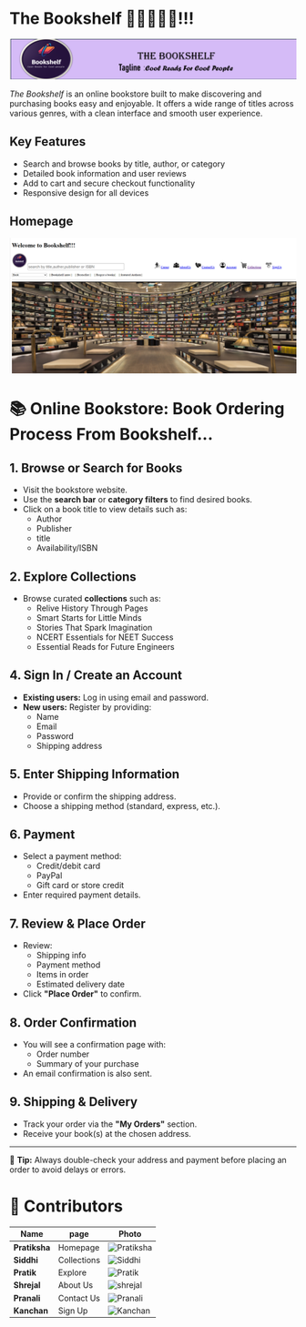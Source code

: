 # The Bookshelf 📔📕📘📗📙!!!
![headind tag](header.png)


*The Bookshelf* is an online bookstore built to make discovering and purchasing books easy and enjoyable. It offers a wide range of titles across various genres, with a clean interface and smooth user experience.

## Key Features
- Search and browse books by title, author, or category
- Detailed book information and user reviews
- Add to cart and secure checkout functionality
- Responsive design for all devices

## Homepage
![homepage](homepage.png)

# 📚 Online Bookstore: Book Ordering Process From Bookshelf...

## 1. Browse or Search for Books
- Visit the bookstore website.
- Use the **search bar** or **category filters** to find desired books.
- Click on a book title to view details such as:
  - Author
  - Publisher
  - title
  - Availability/ISBN

## 2. Explore Collections
- Browse curated **collections** such as:
  - Relive History Through Pages
  - Smart Starts for Little Minds 
  - Stories That Spark Imagination 
  - NCERT Essentials for NEET Success
  - Essential Reads for Future Engineers



## 4. Sign In / Create an Account
- **Existing users:** Log in using email and password.
- **New users:** Register by providing:
  - Name
  - Email
  - Password
  - Shipping address

## 5. Enter Shipping Information
- Provide or confirm the shipping address.
- Choose a shipping method (standard, express, etc.).

## 6. Payment
- Select a payment method:
  - Credit/debit card
  - PayPal
  - Gift card or store credit
- Enter required payment details.

## 7. Review & Place Order
- Review:
  - Shipping info
  - Payment method
  - Items in order
  - Estimated delivery date
- Click **"Place Order"** to confirm.

## 8. Order Confirmation
- You will see a confirmation page with:
  - Order number
  - Summary of your purchase
- An email confirmation is also sent.

## 9. Shipping & Delivery
- Track your order via the **"My Orders"** section.
- Receive your book(s) at the chosen address.

---

📝 **Tip:** Always double-check your address and payment before placing an order to avoid delays or errors.

#

# 👥 Contributors

| Name | page | Photo |
|------|------|-------|
| **Pratiksha** |Homepage| ![Pratiksha](#1) |
| **Siddhi** | Collections | ![Siddhi](#2) |
| **Pratik** | Explore | ![Pratik](#3) |
| **Shrejal** |About Us| ![shrejal](#4) |
| **Pranali** |Contact Us| ![Pranali](#5) |
| **Kanchan** |Sign Up| ![Kanchan](#6)|







